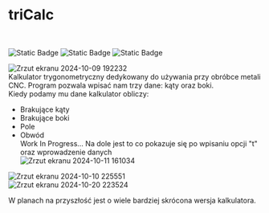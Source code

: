 <h1>triCalc</h1></br>

<img alt="Static Badge" src="https://img.shields.io/badge/C%2B%2B-orange">  <img alt="Static Badge" src="https://img.shields.io/badge/Work%20in%20progress-blue">  <img alt="Static Badge" src="https://img.shields.io/badge/Trigonometry-red">


![Zrzut ekranu 2024-10-09 192232](https://github.com/user-attachments/assets/4d79bb2f-0ae7-4118-b31f-8ca856191014)</br>
Kalkulator trygonometryczny dedykowany do używania przy obróbce metali CNC. Program pozwala wpisać nam trzy dane: kąty oraz boki.</br>
Kiedy podamy mu dane kalkulator obliczy:
- Brakujące kąty
- Brakujące boki
- Pole
- Obwód</br>
Work In Progress... Na dole jest to co pokazuje się po wpisaniu opcji "t" oraz wprowadzenie danych</br>
![Zrzut ekranu 2024-10-11 161034](https://github.com/user-attachments/assets/e4f1cd68-090a-4253-b065-918f05b5e7d9)</br>


![Zrzut ekranu 2024-10-10 225551](https://github.com/user-attachments/assets/a5ec08a4-bb73-4951-8249-323d07b31fd8)</br>
![Zrzut ekranu 2024-10-20 223524](https://github.com/user-attachments/assets/99bd167e-adcd-4d32-a1e3-2f2e9b700ed4)</br>

W planach na przyszłość jest o wiele bardziej skrócona wersja kalkulatora.
